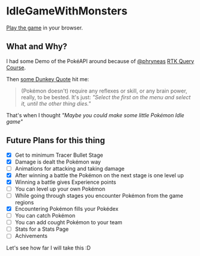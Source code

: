 # IdleGameWithMonsters

[Play the game](https://lambertschulze.github.io/IdleGameWithMonsters/) in your browser.

## What and Why?

I had some Demo of the PokéAPI around because of [@phryneas](https://github.com/phryneas) [RTK Query Course](https://egghead.io/courses/rtk-query-basics-query-endpoints-data-flow-and-typescript-57ea3c43).

Then [some Dunkey Quote](https://youtu.be/c66IR3qA5-w?feature=shared&t=17) hit me:

> (Pokémon doesn't) require any reflexes or skill, or any brain power, really, to be bested.
> It's just: _"Select the first on the menu and select it, until the other thing dies."_

That's when I thought _"Maybe you could make some little Pokémon Idle game"_

## Future Plans for this thing

- [x] Get to minimum Tracer Bullet Stage
- [x] Damage is dealt the Pokémon way
- [ ] Animations for attacking and taking damage
- [x] After winning a battle the Pokémon on the next stage is one level up
- [x] Winning a battle gives Experience points
- [ ] You can level up your own Pokémon
- [ ] While going through stages you encounter Pokémon from the game regions
- [x] Encountering Pokémon fills your Pokédex
- [ ] You can catch Pokémon
- [ ] You can add cought Pokémon to your team
- [ ] Stats for a Stats Page
- [ ] Achivements

Let's see how far I will take this :D
